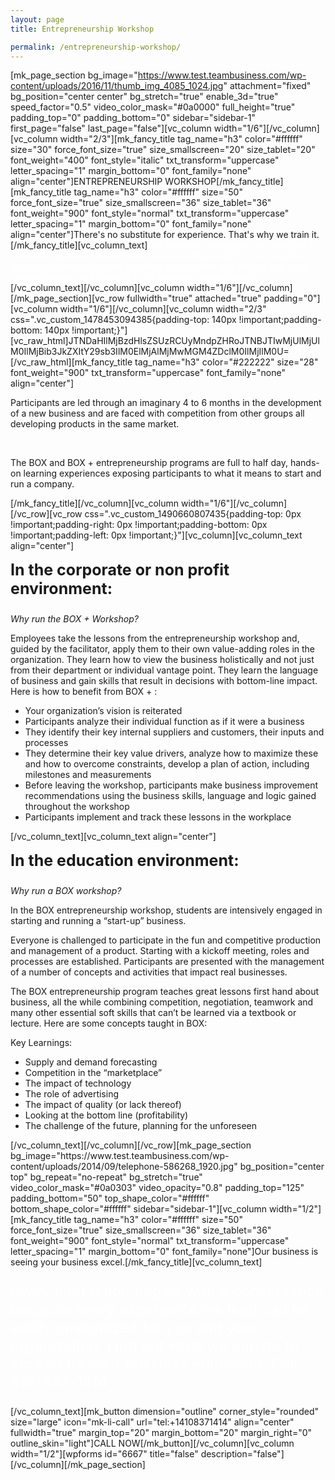 ```yaml
---
layout: page
title: Entrepreneurship Workshop

permalink: /entrepreneurship-workshop/
---
```

[mk_page_section bg_image="https://www.test.teambusiness.com/wp-content/uploads/2016/11/thumb_img_4085_1024.jpg" attachment="fixed" bg_position="center center" bg_stretch="true" enable_3d="true" speed_factor="0.5" video_color_mask="#0a0000" full_height="true" padding_top="0" padding_bottom="0" sidebar="sidebar-1" first_page="false" last_page="false"][vc_column width="1/6"][/vc_column][vc_column width="2/3"][mk_fancy_title tag_name="h3" color="#ffffff" size="30" force_font_size="true" size_smallscreen="20" size_tablet="20" font_weight="400" font_style="italic" txt_transform="uppercase" letter_spacing="1" margin_bottom="0" font_family="none" align="center"]ENTREPRENEURSHIP WORKSHOP[/mk_fancy_title][mk_fancy_title tag_name="h3" color="#ffffff" size="50" force_font_size="true" size_smallscreen="36" size_tablet="36" font_weight="900" font_style="normal" txt_transform="uppercase" letter_spacing="1" margin_bottom="0" font_family="none" align="center"]There's no substitute for experience.
That's why we train it.[/mk_fancy_title][vc_column_text]<span style="color: #fff;">Our business simulations are designed to accelerate business learning and team bonding–enabling great business decisions to be made in the business environment and deeper and more relevant lessons to be taught in the education environment.</span>[/vc_column_text][/vc_column][vc_column width="1/6"][/vc_column][/mk_page_section][vc_row fullwidth="true" attached="true" padding="0"][vc_column width="1/6"][/vc_column][vc_column width="2/3" css=".vc_custom_1478453094385{padding-top: 140px !important;padding-bottom: 140px !important;}"][vc_raw_html]JTNDaHIlMjBzdHlsZSUzRCUyMndpZHRoJTNBJTIwMjUlMjUlM0IlMjBib3JkZXItY29sb3IlM0ElMjAlMjMwMGM4ZDclM0IlMjIlM0U=[/vc_raw_html][mk_fancy_title tag_name="h3" color="#222222" size="28" font_weight="900" txt_transform="uppercase" font_family="none" align="center"]
<p style="text-align: left;">Participants are led through an imaginary 4 to 6 months in the development of a new business and are faced with competition from other groups all developing products in the same market.</p>
&nbsp;
<p style="text-align: left;">The BOX and BOX + entrepreneurship programs are full to half day, hands-on learning experiences exposing participants to what it means to start and run a company.</p>
[/mk_fancy_title][/vc_column][vc_column width="1/6"][/vc_column][/vc_row][vc_row css=".vc_custom_1490660807435{padding-top: 0px !important;padding-right: 0px !important;padding-bottom: 0px !important;padding-left: 0px !important;}"][vc_column][vc_column_text align="center"]

<style>.vc_custom_1478453094385{padding-bottom:40px!important;}</style>
<p style="margin-top: 15px; font-size: 25px; text-align: left;"><strong>In the corporate or non profit environment:</strong></p>
<p style="text-align: left;"><em>Why run the BOX + Workshop?</em></p>
<p style="text-align: left;">Employees take the lessons from the entrepreneurship workshop and, guided by the facilitator, apply them to their own value-adding roles in the organization. They learn how to view the business holistically and not just from their department or individual vantage point. They learn the language of business and gain skills that result in decisions with bottom-line impact. Here is how to benefit from BOX + :</p>

<ul>
 	<li style="text-align: left;">Your organization’s vision is reiterated</li>
 	<li style="text-align: left;">Participants analyze their individual function as if it were a business</li>
 	<li style="text-align: left;">They identify their key internal suppliers and customers, their inputs and processes</li>
 	<li style="text-align: left;">They determine their key value drivers, analyze how to maximize these and how to overcome constraints, develop a plan of action, including milestones and measurements</li>
 	<li style="text-align: left;">Before leaving the workshop, participants make business improvement recommendations using the business skills, language and logic gained throughout the workshop</li>
 	<li style="text-align: left;">Participants implement and track these lessons in the workplace</li>
</ul>
[/vc_column_text][vc_column_text align="center"]
<p style="font-size: 25px; margin-top: 15px; text-align: left;"><strong>In the education environment:</strong></p>
<p style="text-align: left;"><em>Why run a BOX workshop?</em></p>
<p style="text-align: left;">In the BOX entrepreneurship workshop, students are intensively engaged in starting and running a “start-up” business.</p>
<p style="text-align: left;">Everyone is challenged to participate in the fun and competitive production and management of a product. Starting with a kickoff meeting, roles and processes are established. Participants are presented with the management of a number of concepts and activities that impact real businesses.</p>
<p style="text-align: left;">The BOX entrepreneurship program teaches great lessons first hand about business, all the while combining competition, negotiation, teamwork and many other essential soft skills that can’t be learned via a textbook or lecture. Here are some concepts taught in BOX:</p>
<p style="text-align: left;">Key Learnings:</p>

<ul>
 	<li style="text-align: left;">Supply and demand forecasting</li>
 	<li style="text-align: left;">Competition in the “marketplace”</li>
 	<li style="text-align: left;">The impact of technology</li>
 	<li style="text-align: left;">The role of advertising</li>
 	<li style="text-align: left;">The impact of quality (or lack thereof)</li>
 	<li style="text-align: left;">Looking at the bottom line (profitability)</li>
 	<li style="text-align: left;">The challenge of the future, planning for the unforeseen</li>
</ul>
[/vc_column_text][/vc_column][/vc_row][mk_page_section bg_image="https://www.test.teambusiness.com/wp-content/uploads/2014/09/telephone-586268_1920.jpg" bg_position="center top" bg_repeat="no-repeat" bg_stretch="true" video_color_mask="#0a0303" video_opacity="0.8" padding_top="125" padding_bottom="50" top_shape_color="#ffffff" bottom_shape_color="#ffffff" sidebar="sidebar-1"][vc_column width="1/2"][mk_fancy_title tag_name="h3" color="#ffffff" size="50" force_font_size="true" size_smallscreen="36" size_tablet="36" font_weight="900" font_style="normal" txt_transform="uppercase" letter_spacing="1" margin_bottom="0" font_family="none"]Our business is seeing your business excel.[/mk_fancy_title][vc_column_text]
<p style="color: #fff; font-size: 24px;">Every interaction begins with a conversation because every experience we lead can be easily customized for you and your organization. Find out what we can do to accelerate your business education. Call 410-837-1414</p>
[/vc_column_text][mk_button dimension="outline" corner_style="rounded" size="large" icon="mk-li-call" url="tel:+14108371414" align="center" fullwidth="true" margin_top="20" margin_bottom="20" margin_right="0" outline_skin="light"]CALL NOW[/mk_button][/vc_column][vc_column width="1/2"][wpforms id="6667" title="false" description="false"][/vc_column][/mk_page_section]
